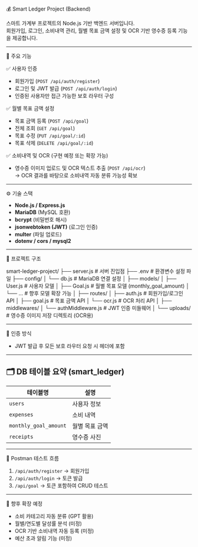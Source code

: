 💰 Smart Ledger Project (Backend)

스마트 가계부 프로젝트의 Node.js 기반 백엔드 서버입니다.  
회원가입, 로그인, 소비내역 관리, 월별 목표 금액 설정 및 OCR 기반 영수증 등록 기능을 제공합니다.

---

🚀 주요 기능

✅ 사용자 인증
- 회원가입 (`POST /api/auth/register`)
- 로그인 및 JWT 발급 (`POST /api/auth/login`)
- 인증된 사용자만 접근 가능한 보호 라우터 구성

✅ 월별 목표 금액 설정
- 목표 금액 등록 (`POST /api/goal`)
- 전체 조회 (`GET /api/goal`)
- 목표 수정 (`PUT /api/goal/:id`)
- 목표 삭제 (`DELETE /api/goal/:id`)

✅ 소비내역 및 OCR (구현 예정 또는 확장 가능)
- 영수증 이미지 업로드 및 OCR 텍스트 추출 (`POST /api/ocr`)  
  → OCR 결과를 바탕으로 소비내역 자동 분류 가능성 확보

---

⚙ 기술 스택

- **Node.js / Express.js**
- **MariaDB** (MySQL 호환)
- **bcrypt** (비밀번호 해시)
- **jsonwebtoken (JWT)** (로그인 인증)
- **multer** (파일 업로드)
- **dotenv / cors / mysql2**

---

📂 프로젝트 구조


smart-ledger-project/
├── server.js                 # 서버 진입점
├── .env                      # 환경변수 설정 파일
├── config/
│   └── db.js                 # MariaDB 연결 설정
│
├── models/
│   ├── User.js               # 사용자 모델
│   ├── Goal.js               # 월별 목표 모델 (monthly_goal_amount)
│   └── ...                   # 향후 모델 확장 가능
│
├── routes/
│   ├── auth.js               # 회원가입/로그인 API
│   ├── goal.js               # 목표 금액 API
│   └── ocr.js                # OCR 처리 API
│
├── middlewares/
│   └── authMiddleware.js     # JWT 인증 미들웨어
│
└── uploads/                  # 영수증 이미지 저장 디렉토리 (OCR용)



---

🔐 인증 방식

- JWT 발급 후 모든 보호 라우터 요청 시 헤더에 포함


---

## 🗂 DB 테이블 요약 (smart_ledger)

| 테이블명 | 설명 |
|----------|------|
| `users` | 사용자 정보 |
| `expenses` | 소비 내역 |
| `monthly_goal_amount` | 월별 목표 금액 |
| `receipts` | 영수증 사진 |

---

🧪 Postman 테스트 흐름

1. `/api/auth/register` → 회원가입  
2. `/api/auth/login` → 토큰 발급  
3. `/api/goal` → 토큰 포함하여 CRUD 테스트

---

📌 향후 확장 예정

- 소비 카테고리 자동 분류 (GPT 활용)
- 월별/연도별 달성률 분석 (미정)
- OCR 기반 소비내역 자동 등록 (미정)
- 예산 초과 알림 기능 (미정)





